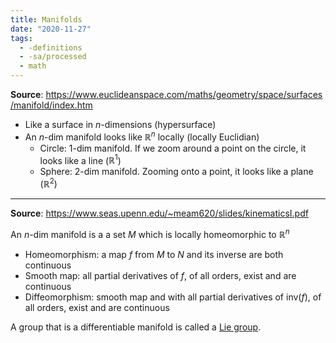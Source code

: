 ```yaml
---
title: Manifolds
date: "2020-11-27"
tags:
  - -definitions
  - -sa/processed
  - math
---
```


**Source**: <https://www.euclideanspace.com/maths/geometry/space/surfaces/manifold/index.htm>

*   Like a surface in $n$-dimensions (hypersurface)
*   An $n$-dim manifold looks like $\mathbb{R}^n$ locally (locally Euclidian)
    *   Circle: 1-dim manifold. If we zoom around a point on the circle, it looks like a line ($\mathbb{R}^1$)
    *   Sphere: 2-dim manifold. Zooming onto a point, it looks like a plane ($\mathbb{R}^2$)

---

**Source**: <https://www.seas.upenn.edu/~meam620/slides/kinematicsI.pdf>

An $n$-dim manifold is a a set $M$ which is locally homeomorphic to $\mathbb{R}^n$

* Homeomorphism: a map $f$ from $M$ to $N$ and its inverse are both continuous
* Smooth map: all partial derivatives of $f$, of all orders, exist and are continuous
* Diffeomorphism: smooth map and with all partial derivatives of $\text{inv}(f)$, of all orders, exist and are continuous

A group that is a differentiable manifold is called a [Lie group](math/rotations/lie-group-lie-algebra.md).

